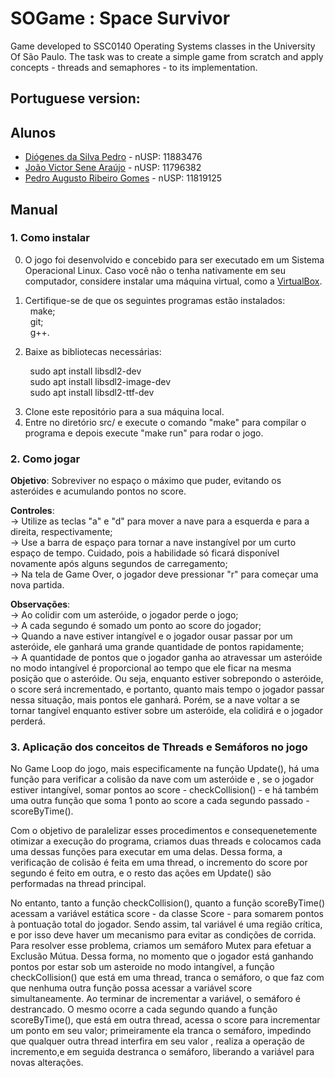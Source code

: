# SOGame : Space Survivor

Game developed to SSC0140 Operating Systems classes in the University Of São Paulo. The task was to create a simple game from scratch and apply concepts - threads 
and semaphores - to its implementation.

## Portuguese version:

## Alunos 
 * [Diógenes da Silva Pedro](https://github.com/DioPedro) - nUSP: 11883476
 * [João Victor Sene Araújo](https://github.com/JoaoVSene) - nUSP: 11796382
 * [Pedro Augusto Ribeiro Gomes](https://github.com/pedroaurgomes) - nUSP: 11819125

## Manual

### 1. Como instalar

0. O jogo foi desenvolvido e concebido para ser executado em um Sistema Operacional Linux. Caso você não o tenha nativamente em seu computador, considere instalar uma máquina virtual, como a [VirtualBox](https://www.virtualbox.org/).

1. Certifique-se de que os seguintes programas estão instalados: <br>
 &nbsp;&nbsp;make; <br>
 &nbsp;&nbsp;git; <br>
 &nbsp;&nbsp;g++.<br>

2. Baixe as bibliotecas necessárias:<br>

  &nbsp;&nbsp;&nbsp;&nbsp;&nbsp;&nbsp;&nbsp;&nbsp;sudo apt install libsdl2-dev <br>
  &nbsp;&nbsp;&nbsp;&nbsp;&nbsp;&nbsp;&nbsp;&nbsp;sudo apt install libsdl2-image-dev<br>
  &nbsp;&nbsp;&nbsp;&nbsp;&nbsp;&nbsp;&nbsp;&nbsp;sudo apt install libsdl2-ttf-dev<br>
  
3. Clone este repositório para a sua máquina local.<br>
4. Entre no diretório src/ e execute o comando "make" para compilar o programa e depois execute "make run" para rodar o jogo.<br>

### 2. Como jogar

**Objetivo**: Sobreviver no espaço o máximo que puder, evitando os asteróides e acumulando pontos no score.

**Controles**: <br>
  &rarr; Utilize as teclas "a" e "d" para mover a nave para a esquerda e para a direita, respectivamente;<br>
  &rarr; Use a barra de espaço para tornar a nave instangível por um curto espaço de tempo. Cuidado, pois a habilidade só ficará disponível novamente após alguns segundos de carregamento;<br>
  &rarr; Na tela de Game Over, o jogador deve pressionar "r" para começar uma nova partida.<br>

**Observações**:<br>
  &rarr; Ao colidir com um asteróide, o jogador perde o jogo;<br>
  &rarr; A cada segundo é somado um ponto ao score do jogador;<br>
  &rarr; Quando a nave estiver intangível e o jogador ousar passar por um asteróide, ele ganhará uma grande quantidade de pontos rapidamente;<br>
  &rarr; A quantidade de pontos que o jogador ganha ao atravessar um asteróide no modo intangível é proporcional ao tempo que ele ficar na mesma posição que o asteróide. Ou seja, enquanto estiver sobrepondo o asteróide, o score será incrementado, e portanto, quanto mais tempo o jogador passar nessa situação, mais pontos ele ganhará. Porém, se a nave voltar a se tornar tangível enquanto estiver sobre um asteróide, ela colidirá e o jogador perderá.<br>
 

### 3. Aplicação dos conceitos de Threads e Semáforos no jogo
<p>No Game Loop do jogo, mais especificamente na função Update(), há uma função para verificar a colisão da nave com um asteróide e , se o jogador estiver intangível, somar pontos ao score - checkCollision() - e há também uma outra função que soma 1 ponto ao score a cada segundo passado - scoreByTime().</p>
  
<p>Com o objetivo de paralelizar esses procedimentos e consequenetemente otimizar a execução do programa, criamos duas threads e colocamos cada uma dessas funções para executar em uma delas. Dessa forma, a verificação de colisão é feita em uma thread, o incremento do score por segundo é feito em outra, e o resto das ações em Update() são performadas na thread principal.</p>
  
<p>No entanto, tanto a função checkCollision(), quanto a função scoreByTime() acessam a variável estática score - da classe Score - para somarem pontos à pontuação total do jogador. Sendo assim, tal variável é uma região crítica, e por isso deve haver um mecanismo para evitar as condições de corrida. Para resolver esse problema, criamos um semáforo Mutex para efetuar a Exclusão Mútua. Dessa forma, no momento que o jogador está ganhando pontos por estar sob um asteroide no modo intangível, a função checkCollision() que está em uma thread, tranca o semáforo, o que faz com que nenhuma outra função possa acessar a variável score simultaneamente. Ao terminar de incrementar a variável, o semáforo é destrancado. O mesmo ocorre a cada segundo quando a função scoreByTime(), que está em outra thread, acessa o score para incrementar um ponto em seu valor; primeiramente ela tranca o semáforo, impedindo que qualquer outra thread interfira em seu valor , realiza a operação de incremento,e em seguida destranca o semáforo, liberando a variável para novas alterações.</p>

